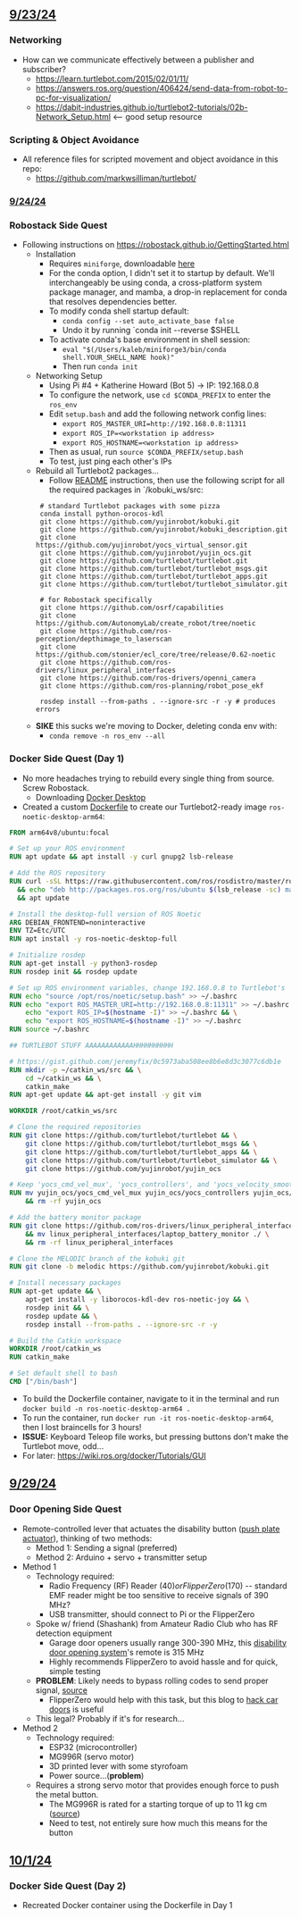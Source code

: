 ## <u>9/23/24</u>

### Networking
- How can we communicate effectively between a publisher and subscriber?
	- https://learn.turtlebot.com/2015/02/01/11/
	- https://answers.ros.org/question/406424/send-data-from-robot-to-pc-for-visualization/
	- https://dabit-industries.github.io/turtlebot2-tutorials/02b-Network_Setup.html <-- good setup resource

### Scripting & Object Avoidance
- All reference files for scripted movement and object avoidance in this repo:
	- https://github.com/markwsilliman/turtlebot/
### <u>9/24/24</u>
### Robostack Side Quest
- Following instructions on https://robostack.github.io/GettingStarted.html
	- Installation
		- Requires `miniforge`, downloadable [here](https://github.com/conda-forge/miniforge?tab=readme-ov-file) 
		- For the conda option, I didn't set it to startup by default. We'll interchangeably be using conda, a cross-platform system package manager, and mamba, a drop-in replacement for conda that resolves dependencies better.
		- To modify conda shell startup default:
			- `conda config --set auto_activate_base false`
			- Undo it by running `conda init --reverse $SHELL
		- To activate conda's base environment in shell session:
			- `eval "$(/Users/kaleb/miniforge3/bin/conda shell.YOUR_SHELL_NAME hook)" `
			- Then run `conda init`
	- Networking Setup
		- Using Pi #4 + Katherine Howard (Bot 5) -> IP: 192.168.0.8
		- To configure the network, use `cd $CONDA_PREFIX` to enter the `ros_env`
		- Edit `setup.bash` and add the following network config lines:
			- `export ROS_MASTER_URI=http://192.168.0.8:11311`
			- `export ROS_IP=<workstation ip address>`
			- `export ROS_HOSTNAME=<workstation ip address>`
		- Then as usual, run `source $CONDA_PREFIX/setup.bash`
		- To test, just ping each other's IPs
	- Rebuild all Turtlebot2 packages...
		- Follow [README](./../README.md) instructions, then use the following script for all the required packages in `/kobuki_ws/src:
       ```
		# standard Turtlebot packages with some pizza
		conda install python-orocos-kdl
		git clone https://github.com/yujinrobot/kobuki.git
		git clone https://github.com/yujinrobot/kobuki_description.git
		git clone https://github.com/yujinrobot/yocs_virtual_sensor.git
		git clone https://github.com/yujinrobot/yujin_ocs.git
		git clone https://github.com/turtlebot/turtlebot.git
		git clone https://github.com/turtlebot/turtlebot_msgs.git
		git clone https://github.com/turtlebot/turtlebot_apps.git
		git clone https://github.com/turtlebot/turtlebot_simulator.git
		
		# for Robostack specifically
		git clone https://github.com/osrf/capabilities
		git clone https://github.com/AutonomyLab/create_robot/tree/noetic
		git clone https://github.com/ros-perception/depthimage_to_laserscan
		git clone https://github.com/stonier/ecl_core/tree/release/0.62-noetic
		git clone https://github.com/ros-drivers/linux_peripheral_interfaces
		git clone https://github.com/ros-drivers/openni_camera
		git clone https://github.com/ros-planning/robot_pose_ekf
		
		rosdep install --from-paths . --ignore-src -r -y # produces errors
		```
	- **SIKE** this sucks we're moving to Docker, deleting conda env with:
		- `conda remove -n ros_env --all`
### Docker Side Quest (Day 1)
- No more headaches trying to rebuild every single thing from source. Screw Robostack.
	- Downloading [Docker Desktop](https://docs.docker.com/desktop/)
- Created a custom [Dockerfile](./../src/Dockerfile) to create our Turtlebot2-ready image `ros-noetic-desktop-arm64`:
```Dockerfile
FROM arm64v8/ubuntu:focal

# Set up your ROS environment
RUN apt update && apt install -y curl gnupg2 lsb-release

# Add the ROS repository
RUN curl -sSL https://raw.githubusercontent.com/ros/rosdistro/master/ros.asc | apt-key add - \
  && echo "deb http://packages.ros.org/ros/ubuntu $(lsb_release -sc) main" > /etc/apt/sources.list.d/ros-latest.list \
  && apt update

# Install the desktop-full version of ROS Noetic
ARG DEBIAN_FRONTEND=noninteractive
ENV TZ=Etc/UTC
RUN apt install -y ros-noetic-desktop-full

# Initialize rosdep
RUN apt-get install -y python3-rosdep
RUN rosdep init && rosdep update

# Set up ROS environment variables, change 192.168.0.8 to Turtlebot's
RUN echo "source /opt/ros/noetic/setup.bash" >> ~/.bashrc
RUN echo "export ROS_MASTER_URI=http://192.168.0.8:11311" >> ~/.bashrc && \
	echo "export ROS_IP=$(hostname -I)" >> ~/.bashrc && \
	echo "export ROS_HOSTNAME=$(hostname -I)" >> ~/.bashrc
RUN source ~/.bashrc

## TURTLEBOT STUFF AAAAAAAAAAAAHHHHHHHHHH

# https://gist.github.com/jeremyfix/0c5973aba508ee8b6e8d3c3077c6db1e
RUN mkdir -p ~/catkin_ws/src && \
    cd ~/catkin_ws && \
    catkin_make
RUN apt-get update && apt-get install -y git vim

WORKDIR /root/catkin_ws/src

# Clone the required repositories
RUN git clone https://github.com/turtlebot/turtlebot && \
    git clone https://github.com/turtlebot/turtlebot_msgs && \
    git clone https://github.com/turtlebot/turtlebot_apps && \
    git clone https://github.com/turtlebot/turtlebot_simulator && \
    git clone https://github.com/yujinrobot/yujin_ocs

# Keep 'yocs_cmd_vel_mux', 'yocs_controllers', and 'yocs_velocity_smoother'
RUN mv yujin_ocs/yocs_cmd_vel_mux yujin_ocs/yocs_controllers yujin_ocs/yocs_velocity_smoother ./ \
    && rm -rf yujin_ocs

# Add the battery monitor package
RUN git clone https://github.com/ros-drivers/linux_peripheral_interfaces \
    && mv linux_peripheral_interfaces/laptop_battery_monitor ./ \
    && rm -rf linux_peripheral_interfaces

# Clone the MELODIC branch of the kobuki git
RUN git clone -b melodic https://github.com/yujinrobot/kobuki.git

# Install necessary packages
RUN apt-get update && \
    apt-get install -y liborocos-kdl-dev ros-noetic-joy && \
    rosdep init && \
    rosdep update && \
    rosdep install --from-paths . --ignore-src -r -y

# Build the Catkin workspace
WORKDIR /root/catkin_ws
RUN catkin_make

# Set default shell to bash
CMD ["/bin/bash"]
```
- To build the Dockerfile container, navigate to it in the terminal and run `docker build -n ros-noetic-desktop-arm64 .`
- To run the container, run `docker run -it ros-noetic-desktop-arm64`, then I lost braincells for 3 hours!
- **ISSUE:** Keyboard Teleop file works, but pressing buttons don't make the Turtlebot move, odd...
- For later: https://wiki.ros.org/docker/Tutorials/GUI

## <u>9/29/24</u>
### Door Opening Side Quest
- Remote-controlled lever that actuates the disability button ([push plate actuator](https://www.constructionspecifier.com/understanding-new-accessibility-requirements-for-doors/)), thinking of two methods:
	- Method 1: Sending a signal (preferred)
	- Method 2: Arduino + servo + transmitter setup
- Method 1
	- Technology required:
		- Radio Frequency (RF) Reader ($40) or FlipperZero ($170) -- standard EMF reader might be too sensitive to receive signals of 390 MHz?
		- USB transmitter, should connect to Pi or the FlipperZero
	- Spoke w/ friend (Shashank) from Amateur Radio Club who has RF detection equipment
		- Garage door openers usually range 300-390 MHz, this [disability door opening system](https://www.amazon.com/Handicap-Opener-Disabled-People-Operator/dp/B00XHN3QT4/ref=asc_df_B00XHN3QT4/?tag=hyprod-20&linkCode=df0&hvadid=692875362841&hvpos=&hvnetw=g&hvrand=13777473852223583244&hvpone=&hvptwo=&hvqmt=&hvdev=c&hvdvcmdl=&hvlocint=&hvlocphy=9015305&hvtargid=pla-2281435183818&psc=1&mcid=0352452fadc43f1ca9075d633446a027&hvocijid=13777473852223583244-B00XHN3QT4-&hvexpln=73)'s remote is 315 MHz
		- Highly recommends FlipperZero to avoid hassle and for quick, simple testing
	- **PROBLEM**: Likely needs to bypass rolling codes to send proper signal, [source](https://www.reddit.com/r/flipperzero/comments/v2sfha/handicap_push_doors/)
		- FlipperZero would help with this task, but this blog to [hack car doors](https://hackaday.io/project/164566-how-to-hack-a-car) is useful
	- This legal? Probably if it's for research...
- Method 2
	- Technology required:
		- ESP32 (microcontroller)
		- MG996R (servo motor)
		- 3D printed lever with some styrofoam
		- Power source...(**problem**)
	- Requires a strong servo motor that provides enough force to push the metal button.
		- The MG996R is rated for a starting torque of up to 11 kg cm ([source](https://www.rajguruelectronics.com/ProductView?tokDatRef=MTA1MA==&tokenId=NjY=&product=MG996%20SERVO%20MOTOR%20(180%20DEGREE)#:~:text=Servo%20Motor%20-%20MG996R%20servo%20motor%20(180%20DEGREE),-Add%20to%20Cart&text=It%20can%20generate%20a%20torque,handle%20demanding%20tasks%20with%20ease.))
		- Need to test, not entirely sure how much this means for the button

## <u>10/1/24</u>
### Docker Side Quest (Day 2)
- Recreated Docker container using the Dockerfile in Day 1